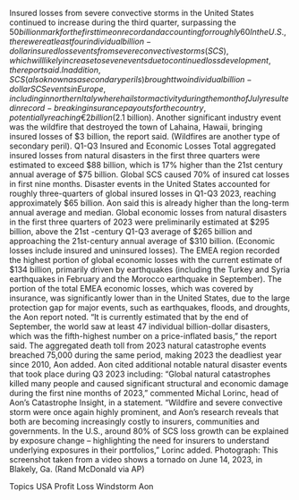 Insured losses from severe convective storms in the United States continued to increase during the third quarter, surpassing the $50 billion mark for the first time on record and accounting for roughly 60% of all global insured losses, according to Aon plc in its Q3 Global Catastrophe Recap report.
In the U.S., there were at least four individual billion-dollar insured loss events from severe convective storms (SCS), which will likely increase to seven events due to continued loss development, the report said.
In addition, SCS (also known as a secondary perils) brought two individual billion-dollar SCS events in Europe, including in northern Italy where hailstorm activity during the month of July resulted in record-breaking insurance payouts for the country, potentially reaching €2 billion ($2.1 billion).
Another significant industry event was the wildfire that destroyed the town of Lahaina, Hawaii, bringing insured losses of $3 billion, the report said. (Wildfires are another type of secondary peril).
Q1-Q3 Insured and Economic Losses
Total aggregated insured losses from natural disasters in the first three quarters were estimated to exceed $88 billion, which is 17% higher than the 21st century annual average of $75 billion. Global SCS caused 70% of insured cat losses in first nine months.
Disaster events in the United States accounted for roughly three-quarters of global insured losses in Q1-Q3 2023, reaching approximately $65 billion. Aon said this is already higher than the long-term annual average and median.
Global economic losses from natural disasters in the first three quarters of 2023 were preliminarily estimated at $295 billion, above the 21st -century Q1-Q3 average of $265 billion and approaching the 21st-century annual average of $310 billion. (Economic losses include insured and uninsured losses).
The EMEA region recorded the highest portion of global economic losses with the current estimate of $134 billion, primarily driven by earthquakes (including the Turkey and Syria earthquakes in February and the Morocco earthquake in September). The portion of the total EMEA economic losses, which was covered by insurance, was significantly lower than in the United States, due to the large protection gap for major events, such as earthquakes, floods, and droughts, the Aon report noted.
“It is currently estimated that by the end of September, the world saw at least 47 individual billion-dollar disasters, which was the fifth-highest number on a price-inflated basis,” the report said.
The aggregated death toll from 2023 natural catastrophe events breached 75,000 during the same period, making 2023 the deadliest year since 2010, Aon added.
Aon cited additional notable natural disaster events that took place during Q3 2023 including:
“Global natural catastrophes killed many people and caused significant structural and economic damage during the first nine months of 2023,” commented Michal Lorinc, head of Aon’s Catastrophe Insight, in a statement.
“Wildfire and severe convective storm were once again highly prominent, and Aon’s research reveals that both are becoming increasingly costly to insurers, communities and governments. In the U.S., around 80% of SCS loss growth can be explained by exposure change – highlighting the need for insurers to understand underlying exposures in their portfolios,” Lorinc added.
Photograph: This screenshot taken from a video shows a tornado on June 14, 2023, in Blakely, Ga. (Rand McDonald via AP)

Topics
USA
Profit Loss
Windstorm
Aon
